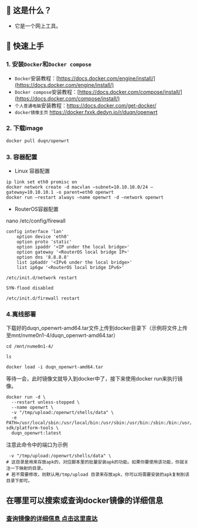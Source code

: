 ## 🤔 这是什么？
- 它是一个网上工具。

## 🚀 快速上手

### 1. 安装`Docker`和`Docker compose`

- `Docker`安装教程：[https://docs.docker.com/engine/install/](https://docs.docker.com/engine/install/)
- `Docker compose`安装教程：[https://docs.docker.com/compose/install/](https://docs.docker.com/compose/install/)
- `个人普通电脑`安装教程：https://docs.docker.com/get-docker/
- `docker镜像主页` https://docker.fxxk.dedyn.io/r/duqn/openwrt

### 2. 下载image

```bash
docker pull duqn/openwrt
```

### 3. 容器配置

- Linux 容器配置
```
ip link set eth0 promisc on
docker network create -d macvlan –subnet=10.10.10.0/24 –gateway=10.10.10.1 -o parent=eth0 openwrt
docker run –restart always –name openwrt -d –network openwrt 
```
- RouterOS容器配置
  
nano /etc/config/firewall
```
config interface 'lan'
	option device 'eth0'
	option proto 'static'
	option ipaddr '<IP under the local bridge>'
	option gateway '<RouterOS local bridge IP>'
	option dns '8.8.8.8'
	list ip6addr '<IPv6 under the local bridge>'
	list ip6gw '<RouterOS local bridge IPv6>'
```
`/etc/init.d/network restart`
```
SYN-flood disabled
```
`/etc/init.d/firewall restart`


### 4.离线部署
下载好的duqn_openwrt-amd64.tar文件上传到docker目录下（示例将文件上传至mnt/nvme0n1-4/duqn_openwrt-amd64.tar）

```
cd /mnt/nvme0n1-4/
```
```  
ls
```
```
docker load -i duqn_openwrt-amd64.tar
```

等待一会，此时镜像文就导入到docker中了，接下来使用docker run来执行镜像。
```
docker run -d \
  --restart unless-stopped \
  --name openwrt \
  -v "/tmp/upload:/openwrt/shells/data" \
  -e PATH=/usr/local/sbin:/usr/local/bin:/usr/sbin:/usr/bin:/sbin:/bin:/usr/lib/android-sdk/platform-tools \
  duqn_openwrt:latest
```
注意此命令中的端口为示例
```
 -v "/tmp/upload:/openwrt/shells/data" \
# 这目录是用来存放apk的，对应脚本里的批量安装apk的功能。如果你要使用该功能，你就关注一下映射的目录。
# 若不需要修改，则默认用/tmp/upload 目录来存放apk，你可以将需要安装的apk复制到该目录下即可。
```


## 在哪里可以搜索或查询docker镜像的详细信息
### [查询镜像的详细信息 点击这里直达](https://docker.fxxk.dedyn.io/)



